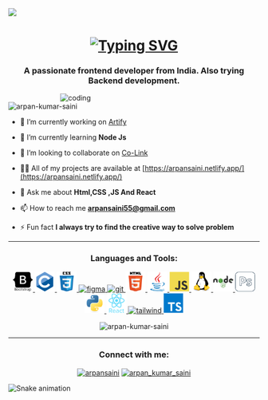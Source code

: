 <img width='1000' hight='100' src="https://user-images.githubusercontent.com/90236635/232446433-d5540fa2-fe28-4bb8-b929-cdb51fe61336.gif">

<h1 align="center">
<a href="https://git.io/typing-svg"><img src="https://readme-typing-svg.demolab.com?font=Concert+One&size=60&duration=3000&pause=1000&color=65F7B6&center=true&vCenter=true&random=false&width=697&height=100&lines=Hi!%F0%9F%91%8B%2CI'm;%F0%9F%A7%91%E2%80%8D%F0%9F%92%BB+Arpan+Saini+%F0%9F%98%8A" alt="Typing SVG" /></a>
</h1>

<h3 align="center">A passionate frontend developer from India. Also trying Backend development.</h3>

<img align="right" alt="coding" width="400" src="https://physicsgurukul.files.wordpress.com/2019/02/character-1.gif">

<p align="left"> <img src="https://komarev.com/ghpvc/?username=arpan-kumar-saini&label=Profile%20views&color=0e75b6&style=flat" alt="arpan-kumar-saini" /> </p>

- 🔭 I’m currently working on [Artify](https://github.com/arpan-kumar-saini/artify)

- 🌱 I’m currently learning **Node Js**

- 👯 I’m looking to collaborate on [Co-Link](https://github.com/arpan-kumar-saini/colink)

- 👨‍💻 All of my projects are available at [https://arpansaini.netlify.app/](https://arpansaini.netlify.app/)

- 💬 Ask me about **Html,CSS ,JS And React**

- 📫 How to reach me **arpansaini55@gmail.com**

- ⚡ Fun fact **I always try to find the creative way to solve problem**


<hr>
<h3 align="center">Languages and Tools:</h3>
<p align="center"> <a href="https://getbootstrap.com" target="_blank" rel="noreferrer"> <img src="https://raw.githubusercontent.com/devicons/devicon/master/icons/bootstrap/bootstrap-plain-wordmark.svg" alt="bootstrap" width="40" height="40"/> </a> <a href="https://www.cprogramming.com/" target="_blank" rel="noreferrer"> <img src="https://raw.githubusercontent.com/devicons/devicon/master/icons/c/c-original.svg" alt="c" width="40" height="40"/> </a> <a href="https://www.w3schools.com/css/" target="_blank" rel="noreferrer"> <img src="https://raw.githubusercontent.com/devicons/devicon/master/icons/css3/css3-original-wordmark.svg" alt="css3" width="40" height="40"/> </a> <a href="https://www.figma.com/" target="_blank" rel="noreferrer"> <img src="https://www.vectorlogo.zone/logos/figma/figma-icon.svg" alt="figma" width="40" height="40"/> </a> <a href="https://git-scm.com/" target="_blank" rel="noreferrer"> <img src="https://www.vectorlogo.zone/logos/git-scm/git-scm-icon.svg" alt="git" width="40" height="40"/> </a> <a href="https://www.w3.org/html/" target="_blank" rel="noreferrer"> <img src="https://raw.githubusercontent.com/devicons/devicon/master/icons/html5/html5-original-wordmark.svg" alt="html5" width="40" height="40"/> </a> <a href="https://www.java.com" target="_blank" rel="noreferrer"> <img src="https://raw.githubusercontent.com/devicons/devicon/master/icons/java/java-original.svg" alt="java" width="40" height="40"/> </a> <a href="https://developer.mozilla.org/en-US/docs/Web/JavaScript" target="_blank" rel="noreferrer"> <img src="https://raw.githubusercontent.com/devicons/devicon/master/icons/javascript/javascript-original.svg" alt="javascript" width="40" height="40"/> </a> <a href="https://www.linux.org/" target="_blank" rel="noreferrer"> <img src="https://raw.githubusercontent.com/devicons/devicon/master/icons/linux/linux-original.svg" alt="linux" width="40" height="40"/> </a> <a href="https://nodejs.org" target="_blank" rel="noreferrer"> <img src="https://raw.githubusercontent.com/devicons/devicon/master/icons/nodejs/nodejs-original-wordmark.svg" alt="nodejs" width="40" height="40"/> </a> <a href="https://www.photoshop.com/en" target="_blank" rel="noreferrer"> <img src="https://raw.githubusercontent.com/devicons/devicon/master/icons/photoshop/photoshop-line.svg" alt="photoshop" width="40" height="40"/> </a> <a href="https://www.python.org" target="_blank" rel="noreferrer"> <img src="https://raw.githubusercontent.com/devicons/devicon/master/icons/python/python-original.svg" alt="python" width="40" height="40"/> </a> <a href="https://reactjs.org/" target="_blank" rel="noreferrer"> <img src="https://raw.githubusercontent.com/devicons/devicon/master/icons/react/react-original-wordmark.svg" alt="react" width="40" height="40"/> </a> <a href="https://tailwindcss.com/" target="_blank" rel="noreferrer"> <img src="https://www.vectorlogo.zone/logos/tailwindcss/tailwindcss-icon.svg" alt="tailwind" width="40" height="40"/> </a> <a href="https://www.typescriptlang.org/" target="_blank" rel="noreferrer"> <img src="https://raw.githubusercontent.com/devicons/devicon/master/icons/typescript/typescript-original.svg" alt="typescript" width="40" height="40"/> </a> </p>



<p align='center' ><img align="center" src="https://github-readme-stats.vercel.app/api/top-langs?username=arpan-kumar-saini&show_icons=true&locale=en&layout=compact" alt="arpan-kumar-saini" /></p>



<hr>
<h3 align="center">Connect with me:</h3>
<p align="center" gap='2'>
<a href="https://linkedin.com/in/arpansaini" target="blank"><img align="center" src="https://raw.githubusercontent.com/rahuldkjain/github-profile-readme-generator/master/src/images/icons/Social/linked-in-alt.svg" alt="arpansaini" height="30" width="40" /></a>
<a href="https://instagram.com/arpan_kumar_saini" target="blank"><img align="center" src="https://raw.githubusercontent.com/rahuldkjain/github-profile-readme-generator/master/src/images/icons/Social/instagram.svg" alt="arpan_kumar_saini" height="30" width="40" /></a>
</p>



<img src="https://raw.githubusercontent.com/arpan-kumar-saini/arpan-kumar-saini/output/snake.svg" alt="Snake animation" />





